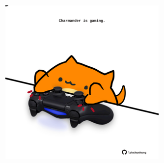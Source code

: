 <!-- built at 28/03/2024, 18:00:48 UTC -->
<p align="center">
  <img width="500" height="500" src="./ReadmeImage.svg">
</p>
